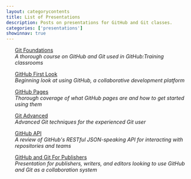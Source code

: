 ```yaml
---
layout: categorycontents
title: List of Presentations
description: Posts on presentations for GitHub and Git classes.
categories: ['presentations']
showinnav: true
---
```


<ul>

<section>
<p>
<a href="/presentations/git-foundations.html">Git Foundations</a></br>
  <em>A thorough course on GitHub and Git used in GitHub:Training classrooms</em>
</p>
</section>

<section>
<p>
<a href="/presentations/github-first-look.html">GitHub First Look</a></br>
  <em>Beginning look at using GitHub, a collaborative development platform</em>
</p>
</section>

<section>
<p>
<a href="/presentations/github-pages.html">GitHub Pages</a></br>
  <em>Thorough coverage of what GitHub pages are and how to get started using them</em>
</p>
</section>

<section>
<p>
<a href="/presentations/git-advanced.html">Git Advanced</a></br>
  <em>Advanced Git techniques for the experienced Git user</em>
</p>
</section>


<section>
<p>
<a href="/presentations/github-api.html">GitHub API</a></br>
  <em>A review of GitHub&#39;s RESTful JSON-speaking API for interacting with repositories and teams</em>
</p>
</section>

<section>
<p>
<a href="/presentations/git-for-publishing.html">GitHub and Git For Publishers</a></br>
  <em>Presentation for publishers, writers, and editors looking to use GitHub and Git as a collaboration system</em>
</p>
</section>

</ul>
